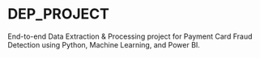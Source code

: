 # DEP_PROJECT
End-to-end Data Extraction &amp; Processing project for Payment Card Fraud Detection using Python, Machine Learning, and Power BI.
